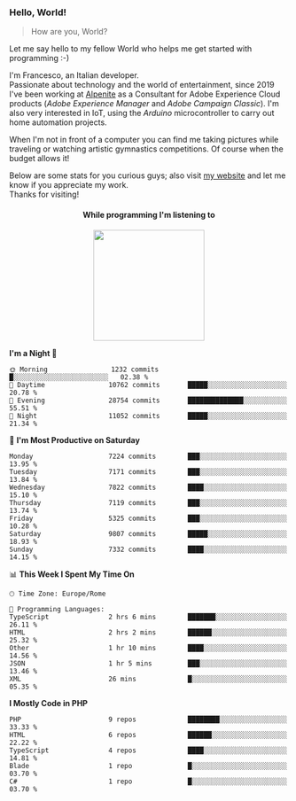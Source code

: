 ### Hello, World!

> How are you, World?

Let me say hello to my fellow World who helps me get started with programming :-)

I'm Francesco, an Italian developer.  
Passionate about technology and the world of entertainment, since 2019 I've been working at [Alpenite](https://www.alpenite.com) as a Consultant for Adobe Experience Cloud products (*Adobe Experience Manager* and *Adobe Campaign Classic*). I'm also very interested in IoT, using the *Arduino* microcontroller to carry out home automation projects.

When I'm not in front of a computer you can find me taking pictures while traveling or watching artistic gymnastics competitions. Of course when the budget allows it!

Below are some stats for you curious guys; also visit [my website](https://www.francescorega.eu) and let me know if you appreciate my work.  
Thanks for visiting!

<div align="center">
  <h4>While programming I'm listening to</h4>
  <a href="https://apps.francescorega.eu/now-playing/11147232609" target="_blank"><img src="https://apps.francescorega.eu/now-playing/11147232609" width="200"></a>
</div>

<!--START_SECTION:waka-->
**I'm a Night 🦉** 

```text
🌞 Morning                1232 commits        █░░░░░░░░░░░░░░░░░░░░░░░░   02.38 % 
🌆 Daytime                10762 commits       █████░░░░░░░░░░░░░░░░░░░░   20.78 % 
🌃 Evening                28754 commits       ██████████████░░░░░░░░░░░   55.51 % 
🌙 Night                  11052 commits       █████░░░░░░░░░░░░░░░░░░░░   21.34 % 
```
📅 **I'm Most Productive on Saturday** 

```text
Monday                   7224 commits        ███░░░░░░░░░░░░░░░░░░░░░░   13.95 % 
Tuesday                  7171 commits        ███░░░░░░░░░░░░░░░░░░░░░░   13.84 % 
Wednesday                7822 commits        ████░░░░░░░░░░░░░░░░░░░░░   15.10 % 
Thursday                 7119 commits        ███░░░░░░░░░░░░░░░░░░░░░░   13.74 % 
Friday                   5325 commits        ███░░░░░░░░░░░░░░░░░░░░░░   10.28 % 
Saturday                 9807 commits        █████░░░░░░░░░░░░░░░░░░░░   18.93 % 
Sunday                   7332 commits        ████░░░░░░░░░░░░░░░░░░░░░   14.15 % 
```


📊 **This Week I Spent My Time On** 

```text
🕑︎ Time Zone: Europe/Rome

💬 Programming Languages: 
TypeScript               2 hrs 6 mins        ███████░░░░░░░░░░░░░░░░░░   26.11 % 
HTML                     2 hrs 2 mins        ██████░░░░░░░░░░░░░░░░░░░   25.32 % 
Other                    1 hr 10 mins        ████░░░░░░░░░░░░░░░░░░░░░   14.56 % 
JSON                     1 hr 5 mins         ███░░░░░░░░░░░░░░░░░░░░░░   13.46 % 
XML                      26 mins             █░░░░░░░░░░░░░░░░░░░░░░░░   05.35 % 
```

**I Mostly Code in PHP** 

```text
PHP                      9 repos             ████████░░░░░░░░░░░░░░░░░   33.33 % 
HTML                     6 repos             ██████░░░░░░░░░░░░░░░░░░░   22.22 % 
TypeScript               4 repos             ████░░░░░░░░░░░░░░░░░░░░░   14.81 % 
Blade                    1 repo              █░░░░░░░░░░░░░░░░░░░░░░░░   03.70 % 
C#                       1 repo              █░░░░░░░░░░░░░░░░░░░░░░░░   03.70 % 
```




<!--END_SECTION:waka-->

